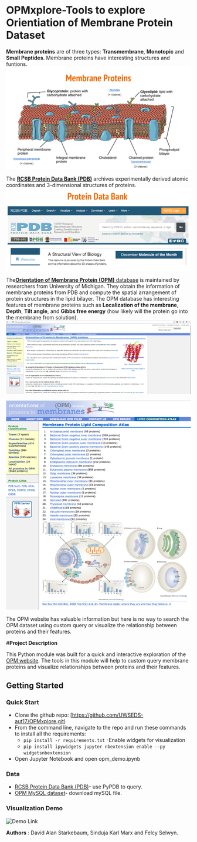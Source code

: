 # OPMxplore-Tools to explore Orientiation of Membrane Protein Dataset

**Membrane proteins** are of three types: **Transmembrane**, **Monotopic** and **Small Peptides**. Membrane proteins have interesting structures and funtions.
![](doc/Membrane_prot.png)

The [**RCSB Protein Data Bank (PDB)**](https://www.rcsb.org/pdb/home/home.do) archives experimentally derived atomic coordinates and 3-dimensional structures of proteins.
![](doc/pdbscreen.png)


The[**Orientation of Membrane Protein (OPM)** database](http://opm.phar.umich.edu/about.php) is maintained by researchers from University of Michigan. They obtain the information of membrane proteins from PDB and compute the spatial arrangement of protein structures in the lipid bilayer. The OPM database has interesting features of membrane proteins such as **Localization of the membrane**, **Depth**, **Tilt angle**, and **Gibbs free energy** (how likely will the protein go into the membrane from solution).
![](doc/opm.png)


![](doc/opm_snap.png)


The OPM website has valuable information but here is no way to search the OPM dataset using custom query or visualize the relationship between proteins and their features. 

#**Project Description**

This Python module was built for a quick and interactive exploration of the [OPM website](http://opm.phar.umich.edu/about.php). 
The tools in this module will help to custom query membrane proteins and visualize relationships between proteins and their features. 

## **Getting Started**

### **Quick Start**

- Clone the github repo: [https://github.com/UWSEDS-aut17/OPMxplore.git)
- From the command line, navigate to the repo and run these commands to install all the requirements:
  - `pip install -r requirements.txt`
-Enable widgets for visualization
  - `pip install ipywidgets
     jupyter nbextension enable --py widgetsnbextension`
- Open Jupyter Notebook and open opm_demo.ipynb
 

### **Data**

* [RCSB Protein Data Bank (PDB)](https://www.rcsb.org/pdb/home/home.do)- use PyPDB to query.
* [OPM MySQL dataset](http://opm.phar.umich.edu/OPM-2016-10-10.sql)- download mySQL file.

### **Visualization Demo**

![Demo Link](https://youtu.be/8AhEcPVn3ac)


**Authors** : David Alan Starkebaum, Sinduja Karl Marx and Felcy Selwyn. 






